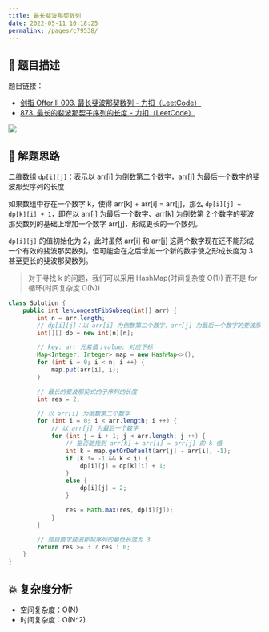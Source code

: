 ```yaml
---
title: 最长斐波那契数列
date: 2022-05-11 10:18:25
permalink: /pages/c79538/
---
```

## 📃 题目描述

题目链接：

- [剑指 Offer II 093. 最长斐波那契数列 - 力扣（LeetCode）](https://leetcode.cn/problems/Q91FMA/)
- [873. 最长的斐波那契子序列的长度 - 力扣（LeetCode）](https://leetcode.cn/problems/length-of-longest-fibonacci-subsequence/)

![](https://cs-wiki.oss-cn-shanghai.aliyuncs.com/img/20220511101852.png)

## 🔔 解题思路

二维数组 `dp[i][j]`：表示以 arr[i] 为倒数第二个数字，arr[j] 为最后一个数字的斐波那契序列的长度

如果数组中存在一个数字 k，使得 arr[k] + arr[i] = arr[j]，那么 `dp[i][j] = dp[k][i] + 1`，即在以 arr[i] 为最后一个数字、arr[k] 为倒数第 2 个数字的斐波那契数列的基础上增加一个数字 arr[j]，形成更长的一个数列。

`dp[i][j]` 的值初始化为 2，此时虽然 arr[i] 和 arr[j] 这两个数字现在还不能形成一个有效的斐波那契数列，但可能会在之后增加一个新的数字使之形成长度为 3 甚至更长的斐波那契数列。

> 对于寻找 k 的问题，我们可以采用 HashMap(时间复杂度 O(1)) 而不是 for 循环(时间复杂度 O(N))

```java
class Solution {
    public int lenLongestFibSubseq(int[] arr) {
        int n = arr.length;
        // dp[i][j]：以 arr[i] 为倒数第二个数字，arr[j] 为最后一个数字的斐波那契序列的长度
        int[][] dp = new int[n][n];

        // key: arr 元素值；value: 对应下标
        Map<Integer, Integer> map = new HashMap<>();
        for (int i = 0; i < n; i ++) {
            map.put(arr[i], i);
        }

        // 最长的斐波那契式的子序列的长度
        int res = 2;

        // 以 arr[i] 为倒数第二个数字
        for (int i = 0; i < arr.length; i ++) {
            // 以 arr[j] 为最后一个数字
            for (int j = i + 1; j < arr.length; j ++) {
                // 是否能找到 arr[k] + arr[i] = arr[j] 的 k 值
                int k = map.getOrDefault(arr[j] - arr[i], -1);
                if (k != -1 && k < i) {
                    dp[i][j] = dp[k][i] + 1;
                }
                else {
                    dp[i][j] = 2;
                }

                res = Math.max(res, dp[i][j]);
            }
        }

        // 题目要求斐波那契序列的最低长度为 3
        return res >= 3 ? res : 0;
    }
}
```

## 💥 复杂度分析

- 空间复杂度：O(N)
- 时间复杂度：O(N^2)
